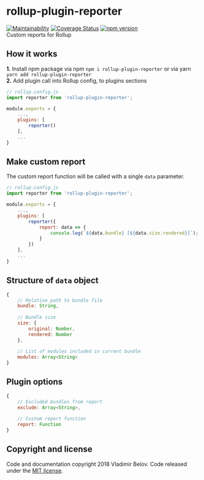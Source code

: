 # rollup-plugin-reporter
[![Maintainability](https://api.codeclimate.com/v1/badges/fda4c9e4b9f25f49b2b6/maintainability)](https://codeclimate.com/github/vovkabelov/rollup-plugin-reporter/maintainability) 
[![Coverage Status](https://coveralls.io/repos/github/vovkabelov/rollup-plugin-reporter/badge.svg?branch=master)](https://coveralls.io/github/vovkabelov/rollup-plugin-reporter?branch=master)
[![npm version](https://badge.fury.io/js/rollup-plugin-reporter.svg)](https://badge.fury.io/js/rollup-plugin-reporter)  
Custom reports for Rollup

## How it works 
**1.** Install npm package via npm `npm i rollup-plugin-reporter` or via yarn `yarn add rollup-plugin-reporter`  
**2.** Add plugin call into Rollup config, to plugins sections 
```javascript
// rollup.config.js
import reporter from 'rollup-plugin-reporter';

module.exports = {
    ...,
    plugins: [
        reporter()
    ],
    ...
}
```
    
## Make custom report 
The custom report function will be called with a single `data` parameter.

```javascript
// rollup.config.js
import reporter from 'rollup-plugin-reporter';

module.exports = {
    ...,
    plugins: [
        reporter({
            report: data => {
                console.log(`${data.bundle} [${data.size.rendered}]`);
            }
        })
    ],
    ...
}
```
## Structure of `data` object
```javascript
{
    // Relative path to bundle file 
    bundle: String,
    
    // Bundle size
    size: {
        original: Number, 
        rendered: Number
    },
    
    // List of modules included in current bundle
    modules: Array<String>
}
```

## Plugin options
```javascript
{
    // Excluded bundles from report 
    exclude: Array<String>,
    
    // Custom report function
    report: Function 
}
```

## Copyright and license
Code and documentation copyright 2018 Vladimir Belov. Code released under the [MIT license](https://github.com/vovkabelov/rollup-plugin-reporter/blob/master/LICENSE).